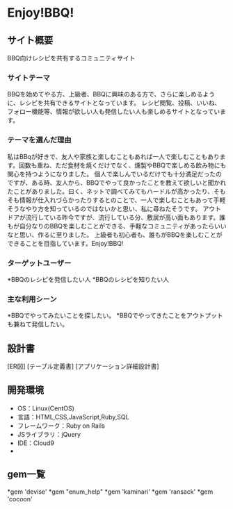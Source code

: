 # Enjoy!BBQ!

## サイト概要
BBQ向けレシピを共有するコミュニティサイト
### サイトテーマ
BBQを始めてやる方、上級者、BBQに興味のある方で、さらに楽しめるように、レシピを共有できるサイトとなっています。
レシピ閲覧、投稿、いいね、フォロー機能等、情報が欲しい人も発信したい人も楽しめるサイトとなっています。

### テーマを選んだ理由
私はBBqが好きで、友人や家族と楽しむこともあれば一人で楽しむこともあります。回数も重ね、ただ食材を焼くだけでなく、燻製やBBQで楽しめる飲み物にも関心を持つようになりました。
個人で楽しんでいるだけでも十分満足だったのですが、ある時、友人から、BBQでやって良かったことを教えて欲しいと聞かれたことがありました。曰く、ネットで調べてみてもハードルが高かったり、そもそも情報が仕入れづらかったりするとのことで、一人で楽しむこともあって手軽そうなやり方を知っているのではないかと思い、私に尋ねたそうです。
アウトドアが流行している昨今ですが、流行している分、敷居が高い面もあります。誰もが自分なりのBBQを楽しむことができる、手軽なコミュニティがあったらいいなと思い、作るに至りました。
上級者も初心者も、誰もがBBQを楽しむことができることを目指しています。Enjoy!BBQ!

### ターゲットユーザー
*BBQのレシピを発信したい人
*BBQのレシピを知りたい人

### 主な利用シーン
*BBQでやってみたいことを探したい。
*BBQでやってきたことをアウトプットも兼ねて発信したい。

## 設計書
[ER図]
[テーブル定義書]
[アプリケーション詳細設計書]

## 開発環境
- OS：Linux(CentOS)
- 言語：HTML,CSS,JavaScript,Ruby,SQL
- フレームワーク：Ruby on Rails
- JSライブラリ：jQuery
- IDE：Cloud9
- 
## gem一覧
*gem 'devise'
*gem "enum_help"
*gem 'kaminari'
*gem 'ransack'
*gem 'cocoon'
